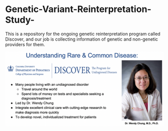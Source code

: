 # Genetic-Variant-Reinterpretation-Study-
This is a repository for the ongoing genetic reinterpretation program called Discover, and our job is collecting information of genetic and non-genetic providers for them.

<img src='https://github.com/RosalieZhu/Genetic-Variant-Reinterpretation-Study-/blob/master/img/intro.png'>
